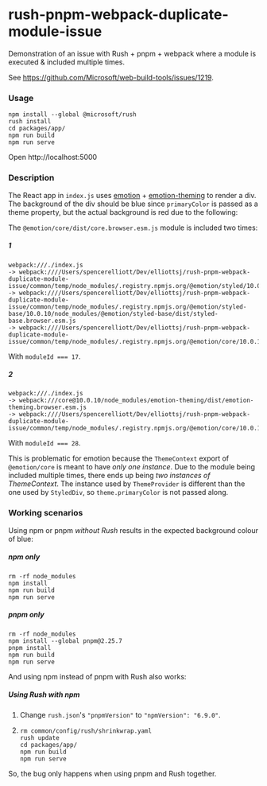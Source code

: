 # rush-pnpm-webpack-duplicate-module-issue

Demonstration of an issue with Rush + pnpm + webpack where a module is executed & included multiple times.

See https://github.com/Microsoft/web-build-tools/issues/1219.

### Usage

```
npm install --global @microsoft/rush
rush install
cd packages/app/
npm run build
npm run serve
```

Open http://localhost:5000

### Description

The React app in `index.js` uses [emotion](https://emotion.sh) + [emotion-theming](https://emotion.sh/docs/theming) to render a div. The background of the div should be blue since `primaryColor` is passed as a theme property, but the actual background is red due to the following:

The `@emotion/core/dist/core.browser.esm.js` module is included two times:

##### 1

```
webpack:///./index.js
-> webpack:////Users/spencerelliott/Dev/elliottsj/rush-pnpm-webpack-duplicate-module-issue/common/temp/node_modules/.registry.npmjs.org/@emotion/styled/10.0.10/node_modules/@emotion/styled/dist/styled.browser.esm.js
-> webpack:////Users/spencerelliott/Dev/elliottsj/rush-pnpm-webpack-duplicate-module-issue/common/temp/node_modules/.registry.npmjs.org/@emotion/styled-base/10.0.10/node_modules/@emotion/styled-base/dist/styled-base.browser.esm.js
-> webpack:////Users/spencerelliott/Dev/elliottsj/rush-pnpm-webpack-duplicate-module-issue/common/temp/node_modules/.registry.npmjs.org/@emotion/core/10.0.10/node_modules/@emotion/core/dist/core.browser.esm.js
```

With `moduleId === 17`.


##### 2

```
webpack:///./index.js
-> webpack:///core@10.0.10/node_modules/emotion-theming/dist/emotion-theming.browser.esm.js
-> webpack:////Users/spencerelliott/Dev/elliottsj/rush-pnpm-webpack-duplicate-module-issue/common/temp/node_modules/.registry.npmjs.org/@emotion/core/10.0.10/react@16.8.6/node_modules/@emotion/core/dist/core.browser.esm.js
```

With `moduleId === 28`.

This is problematic for emotion because the `ThemeContext` export of `@emotion/core` is meant to have _only one instance_. Due to the module being included multiple times, there ends up being _two instances of ThemeContext_. The instance used by `ThemeProvider` is different than the one used by `StyledDiv`, so `theme.primaryColor` is not passed along.

### Working scenarios

Using npm or pnpm _without Rush_ results in the expected background colour of blue:

##### npm only

```shell
rm -rf node_modules
npm install
npm run build
npm run serve
```

##### pnpm only

```shell
rm -rf node_modules
npm install --global pnpm@2.25.7
pnpm install
npm run build
npm run serve
```

And using npm instead of pnpm with Rush also works:

##### Using Rush with npm

1. Change `rush.json`'s `"pnpmVersion"` to `"npmVersion": "6.9.0"`.
2. 
    ```
    rm common/config/rush/shrinkwrap.yaml
    rush update
    cd packages/app/
    npm run build
    npm run serve
    ```

So, the bug only happens when using pnpm and Rush together.
